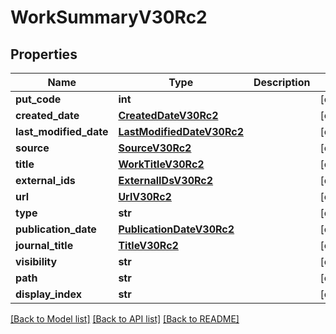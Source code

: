 # WorkSummaryV30Rc2

## Properties
Name | Type | Description | Notes
------------ | ------------- | ------------- | -------------
**put_code** | **int** |  | [optional] 
**created_date** | [**CreatedDateV30Rc2**](CreatedDateV30Rc2.md) |  | [optional] 
**last_modified_date** | [**LastModifiedDateV30Rc2**](LastModifiedDateV30Rc2.md) |  | [optional] 
**source** | [**SourceV30Rc2**](SourceV30Rc2.md) |  | [optional] 
**title** | [**WorkTitleV30Rc2**](WorkTitleV30Rc2.md) |  | [optional] 
**external_ids** | [**ExternalIDsV30Rc2**](ExternalIDsV30Rc2.md) |  | [optional] 
**url** | [**UrlV30Rc2**](UrlV30Rc2.md) |  | [optional] 
**type** | **str** |  | [optional] 
**publication_date** | [**PublicationDateV30Rc2**](PublicationDateV30Rc2.md) |  | [optional] 
**journal_title** | [**TitleV30Rc2**](TitleV30Rc2.md) |  | [optional] 
**visibility** | **str** |  | [optional] 
**path** | **str** |  | [optional] 
**display_index** | **str** |  | [optional] 

[[Back to Model list]](../README.md#documentation-for-models) [[Back to API list]](../README.md#documentation-for-api-endpoints) [[Back to README]](../README.md)

